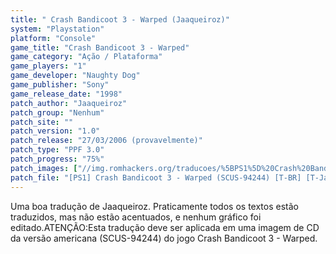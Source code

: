 ```yaml
---
title: " Crash Bandicoot 3 - Warped (Jaaqueiroz)"
system: "Playstation"
platform: "Console"
game_title: "Crash Bandicoot 3 - Warped"
game_category: "Ação / Plataforma"
game_players: "1"
game_developer: "Naughty Dog"
game_publisher: "Sony"
game_release_date: "1998"
patch_author: "Jaaqueiroz"
patch_group: "Nenhum"
patch_site: ""
patch_version: "1.0"
patch_release: "27/03/2006 (provavelmente)"
patch_type: "PPF 3.0"
patch_progress: "75%"
patch_images: ["//img.romhackers.org/traducoes/%5BPS1%5D%20Crash%20Bandicoot%203%20-%20Warped%20-%20Jaaqueiroz%20-%201.jpg","//img.romhackers.org/traducoes/%5BPS1%5D%20Crash%20Bandicoot%203%20-%20Warped%20-%20Jaaqueiroz%20-%202.jpg","//img.romhackers.org/traducoes/%5BPS1%5D%20Crash%20Bandicoot%203%20-%20Warped%20-%20Jaaqueiroz%20-%203.jpg"]
patch_file: "[PS1] Crash Bandicoot 3 - Warped (SCUS-94244) [T-BR] [T-Jaaqueiroz G-Nenhum] [V-1.0 P-75% A-2006].rar"
---
```

Uma boa tradução de Jaaqueiroz. Praticamente todos os textos estão traduzidos, mas não estão acentuados, e nenhum gráfico foi editado.ATENÇÃO:Esta tradução deve ser aplicada em uma imagem de CD da versão americana (SCUS-94244) do jogo Crash Bandicoot 3 - Warped.